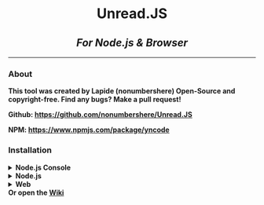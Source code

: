 <h1 align = "center">Unread.JS</h1>
<h2 align = "center"><i>For Node.js & Browser</i></h2>
<hr>
<h3>About</h3>
<b>This tool was created by Lapide (nonumbershere) Open-Source and copyright-free. Find any bugs? Make a pull request!</b>

<b>Github: https://github.com/nonumbershere/Unread.JS</b>

<b>NPM: https://www.npmjs.com/package/yncode</b>
<h3>Installation</h3>
<details close>
  <summary><b>Node.js Console</b></summary>
First, download the UNREAD.js file. Place it in a folder/DIR, copy the current DIR of the folder you placed it in and open the Node.js console.<br>
  Type:
  
  ``.load [dir_name]``
  
</details>
<details close>
  <summary><b>Node.js</b></summary>
  <b>To install this into your project do:</b>
  
 ```
npm install yncode
```
  
</details>
<details close>
  <summary><b>Web</b></summary>
  <b>Download the UNREAD.js file, place it inside of your project folder. Inside of your HTML file enter:
  
   
    <script src = "./unread.js"></script>
    
    
  </b>
</details>
<b>Or open the <a href='https://github.com/nonumbershere/Unread.JS/wiki/Documentation'>Wiki</a>
